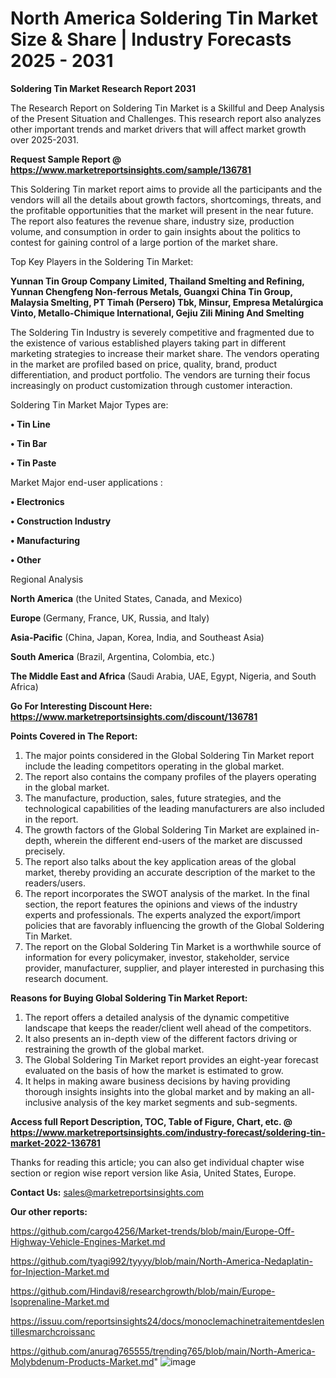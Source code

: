 # North America Soldering Tin Market Size & Share | Industry Forecasts 2025 - 2031

<strong>Soldering Tin Market Research Report 2031</strong>

The Research Report on Soldering Tin Market is a Skillful and Deep Analysis of the Present Situation and Challenges. This research report also analyzes other important trends and market drivers that will affect market growth over 2025-2031.

<strong>Request Sample Report @ <a href=https://www.marketreportsinsights.com/sample/136781>https://www.marketreportsinsights.com/sample/136781</a></strong>

This Soldering Tin market report aims to provide all the participants and the vendors will all the details about growth factors, shortcomings, threats, and the profitable opportunities that the market will present in the near future. The report also features the revenue share, industry size, production volume, and consumption in order to gain insights about the politics to contest for gaining control of a large portion of the market share.

Top Key Players in the Soldering Tin Market:

<strong>Yunnan Tin Group Company Limited, Thailand Smelting and Refining, Yunnan Chengfeng Non-ferrous Metals, Guangxi China Tin Group, Malaysia Smelting, PT Timah (Persero) Tbk, Minsur, Empresa Metalúrgica Vinto, Metallo-Chimique International, Gejiu Zili Mining And Smelting</strong>

The Soldering Tin Industry is severely competitive and fragmented due to the existence of various established players taking part in different marketing strategies to increase their market share. The vendors operating in the market are profiled based on price, quality, brand, product differentiation, and product portfolio. The vendors are turning their focus increasingly on product customization through customer interaction.

Soldering Tin Market Major Types are:

<strong>• Tin Line

• Tin Bar

• Tin Paste</strong>

Market Major end-user applications :

<strong>• Electronics

• Construction Industry

• Manufacturing

• Other</strong>

Regional Analysis

</u><strong><b>North America</b></strong> (the United States, Canada, and Mexico)

<strong><b>Europe </b></strong>(Germany, France, UK, Russia, and Italy)

<strong><b>Asia-Pacific</b></strong> (China, Japan, Korea, India, and Southeast Asia)

<strong><b>South America</b></strong> (Brazil, Argentina, Colombia, etc.)

<strong><b>The Middle East and Africa</b></strong> (Saudi Arabia, UAE, Egypt, Nigeria, and South Africa)

<strong>Go For Interesting Discount Here: <a href=https://www.marketreportsinsights.com/discount/136781>https://www.marketreportsinsights.com/discount/136781</a></strong>

<strong>Points Covered in The Report:</strong>
<ol>
  <li>The major points considered in the Global Soldering Tin Market report include the leading competitors operating in the global market.</li>
  <li>The report also contains the company profiles of the players operating in the global market.</li>
  <li>The manufacture, production, sales, future strategies, and the technological capabilities of the leading manufacturers are also included in the report.</li>
  <li>The growth factors of the Global Soldering Tin Market are explained in-depth, wherein the different end-users of the market are discussed precisely.</li>
  <li>The report also talks about the key application areas of the global market, thereby providing an accurate description of the market to the readers/users.</li>
  <li>The report incorporates the SWOT analysis of the market. In the final section, the report features the opinions and views of the industry experts and professionals. The experts analyzed the export/import policies that are favorably influencing the growth of the Global Soldering Tin Market.</li>
  <li>The report on the Global Soldering Tin Market is a worthwhile source of information for every policymaker, investor, stakeholder, service provider, manufacturer, supplier, and player interested in purchasing this research document.</li>
</ol>
<strong>Reasons for Buying Global Soldering Tin Market Report:</strong>

<ol>
  <li>The report offers a detailed analysis of the dynamic competitive landscape that keeps the reader/client well ahead of the competitors.</li>
  <li>It also presents an in-depth view of the different factors driving or restraining the growth of the global market.</li>
  <li>The Global Soldering Tin Market report provides an eight-year forecast evaluated on the basis of how the market is estimated to grow.</li>
  <li>It helps in making aware business decisions by having providing thorough insights insights into the global market and by making an all-inclusive analysis of the key market segments and sub-segments.</li>
</ol>
<strong>Access full Report Description, TOC, Table of Figure, Chart, etc. @ <a href=https://www.marketreportsinsights.com/industry-forecast/soldering-tin-market-2022-136781>https://www.marketreportsinsights.com/industry-forecast/soldering-tin-market-2022-136781</a></strong>


Thanks for reading this article; you can also get individual chapter wise section or region wise report version like Asia, United States, Europe.

<strong>Contact Us:</strong>
sales@marketreportsinsights.com

<strong>Our other reports:</strong>

<a href=https://github.com/cargo4256/Market-trends/blob/main/Europe-Off-Highway-Vehicle-Engines-Market.md>https://github.com/cargo4256/Market-trends/blob/main/Europe-Off-Highway-Vehicle-Engines-Market.md</a>

<a href=https://github.com/tyagi992/tyyyy/blob/main/North-America-Nedaplatin-for-Injection-Market.md>https://github.com/tyagi992/tyyyy/blob/main/North-America-Nedaplatin-for-Injection-Market.md</a>

<a href=https://github.com/Hindavi8/researchgrowth/blob/main/Europe-Isoprenaline-Market.md>https://github.com/Hindavi8/researchgrowth/blob/main/Europe-Isoprenaline-Market.md</a>

<a href=https://issuu.com/reportsinsights24/docs/monoclemachinetraitementdeslentillesmarchcroissanc>https://issuu.com/reportsinsights24/docs/monoclemachinetraitementdeslentillesmarchcroissanc</a>

<a href=https://github.com/anurag765555/trending765/blob/main/North-America-Molybdenum-Products-Market.md>https://github.com/anurag765555/trending765/blob/main/North-America-Molybdenum-Products-Market.md</a>"
![image](https://github.com/user-attachments/assets/d4df54d7-2357-4d49-b4c6-6e0a0494db83)
